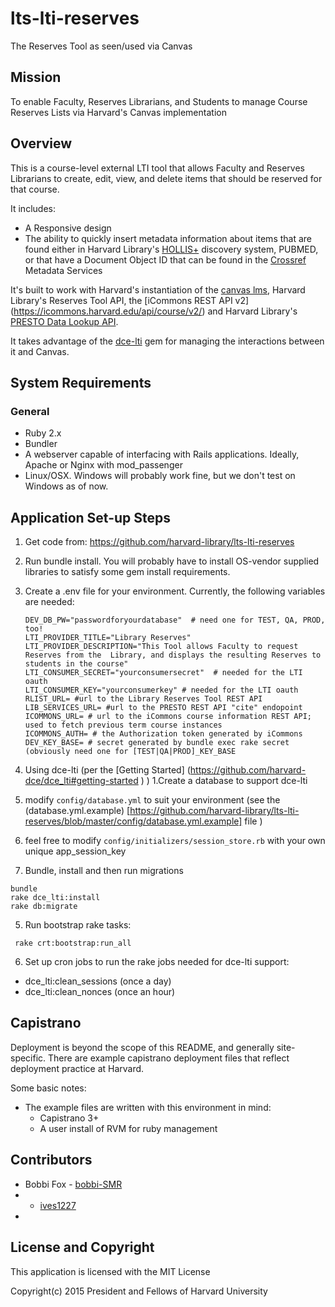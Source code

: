 # lts-lti-reserves

The Reserves Tool as seen/used via Canvas


## Mission
To enable Faculty, Reserves Librarians, and Students to manage Course Reserves Lists via Harvard's Canvas implementation

## Overview

This is a course-level external LTI tool that allows Faculty and Reserves Librarians to create, edit, view, and delete items that should be reserved for that course.

It includes:
  * A Responsive design
  * The ability to quickly insert metadata information about items that are found either in Harvard Library's [HOLLIS+](http://hollis.harvard.edu) discovery system, PUBMED, or that have a Document Object ID that can be found in the [Crossref](http://www.crossref.org) Metadata Services
  
It's built to work with Harvard's instantiation of the [canvas
lms](https://github.com/instructure/canvas-lms), Harvard Library's Reserves Tool API, the [iCommons REST API v2] (https://icommons.harvard.edu/api/course/v2/) and Harvard Library's [PRESTO Data Lookup API](https://wiki.harvard.edu/confluence/display/LibraryStaffDoc/PRESTO+Data+Lookup).

It takes advantage of the [dce-lti](https://github.com/harvard-dce/dce_lti) gem for managing the interactions between it and Canvas.

## System Requirements

### General
* Ruby 2.x 
* Bundler
* A webserver capable of interfacing with Rails applications.  Ideally, Apache or Nginx with mod_passenger
* Linux/OSX.  Windows will probably work fine, but we don't test on Windows as of now.

## Application Set-up Steps

1. Get code from: https://github.com/harvard-library/lts-lti-reserves
2. Run bundle install. You will probably have to install OS-vendor supplied libraries to satisfy some gem install requirements.
3. Create a .env file for your environment.  Currently, the following variables are needed:

   ```
   DEV_DB_PW="passwordforyourdatabase"  # need one for TEST, QA, PROD, too!
   LTI_PROVIDER_TITLE="Library Reserves"
   LTI_PROVIDER_DESCRIPTION="This Tool allows Faculty to request Reserves from the  Library, and displays the resulting Reserves to students in the course"
   LTI_CONSUMER_SECRET="yourconsumersecret"  # needed for the LTI oauth
   LTI_CONSUMER_KEY="yourconsumerkey" # needed for the LTI oauth
   RLIST_URL= #url to the Library Reserves Tool REST API
   LIB_SERVICES_URL= #url to the PRESTO REST API "cite" endopoint
   ICOMMONS_URL= # url to the iCommons course information REST API; used to fetch previous term course instances
   ICOMMONS_AUTH= # the Authorization token generated by iCommons
   DEV_KEY_BASE= # secret generated by bundle exec rake secret (obviously need one for [TEST|QA|PROD]_KEY_BASE
   ```

4. Using dce-lti  (per the [Getting Started] (https://github.com/harvard-dce/dce_lti#getting-started ) )
  1.Create a database to support dce-lti
  2. modify `config/database.yml` to suit your environment (see the (database.yml.example)  [https://github.com/harvard-library/lts-lti-reserves/blob/master/config/database.yml.example] file )
  3. feel free to modify `config/initializers/session_store.rb` with your own unique app_session_key
  4. Bundle, install and then run migrations

    bundle
    rake dce_lti:install
    rake db:migrate
5. Run bootstrap rake tasks:

  ```Shell
   rake crt:bootstrap:run_all
  ```
6. Set up cron jobs to run the rake jobs needed for dce-lti support:
  * dce_lti:clean_sessions (once a day)
  * dce_lti:clean_nonces  (once an hour)

## Capistrano

Deployment is beyond the scope of this README, and generally site-specific.  There are example capistrano deployment files that reflect deployment practice at Harvard.

Some basic notes:
* The example files are written with this environment in mind:
  * Capistrano 3+
  * A user install of RVM for ruby management


## Contributors

* Bobbi Fox - [bobbi-SMR](http://github.com/bobbi-SMR)
*  - [ives1227](https://github.com/ives1227)
*  

## License and Copyright
 This application is licensed with the MIT License

Copyright(c) 2015 President and Fellows of Harvard University



  
